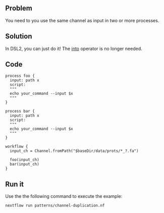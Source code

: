 ## Problem 

You need to you use the same channel as input in two or more processes.

## Solution

In DSL2, you can just do it! The [into](https://www.nextflow.io/docs/latest/operator.html#into) operator is no longer needed.

## Code 

```nextflow
process foo {
  input: path x
  script: 
  """
  echo your_command --input $x
  """
}    

process bar {
  input: path x
  script: 
  """
  echo your_command --input $x
  """
}    

workflow {
  input_ch = Channel.fromPath("$baseDir/data/prots/*_?.fa")

  foo(input_ch)
  bar(input_ch)
}
```

## Run it

Use the the following command to execute the example:

```bash
nextflow run patterns/channel-duplication.nf
```
